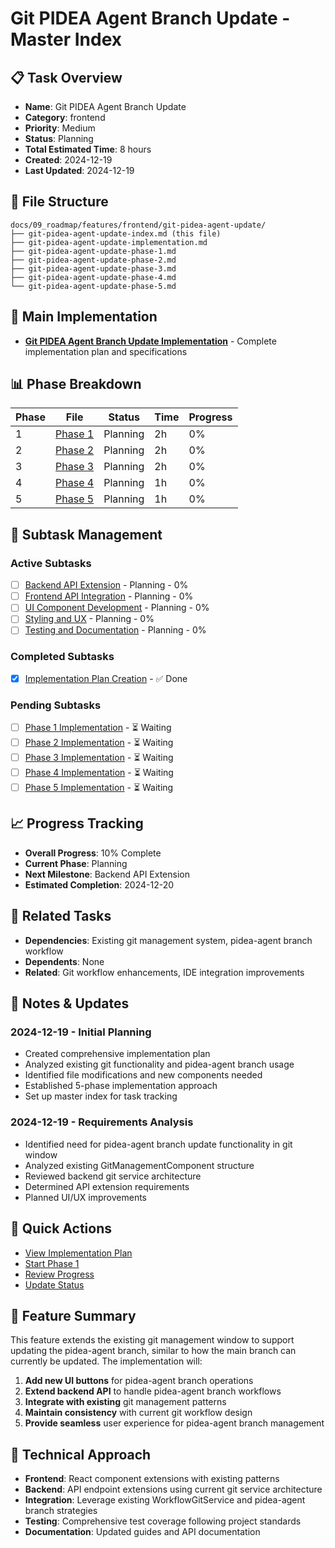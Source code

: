 # Git PIDEA Agent Branch Update - Master Index

## 📋 Task Overview
- **Name**: Git PIDEA Agent Branch Update
- **Category**: frontend
- **Priority**: Medium
- **Status**: Planning
- **Total Estimated Time**: 8 hours
- **Created**: 2024-12-19
- **Last Updated**: 2024-12-19

## 📁 File Structure
```
docs/09_roadmap/features/frontend/git-pidea-agent-update/
├── git-pidea-agent-update-index.md (this file)
├── git-pidea-agent-update-implementation.md
├── git-pidea-agent-update-phase-1.md
├── git-pidea-agent-update-phase-2.md
├── git-pidea-agent-update-phase-3.md
├── git-pidea-agent-update-phase-4.md
└── git-pidea-agent-update-phase-5.md
```

## 🎯 Main Implementation
- **[Git PIDEA Agent Branch Update Implementation](./git-pidea-agent-update-implementation.md)** - Complete implementation plan and specifications

## 📊 Phase Breakdown
| Phase | File | Status | Time | Progress |
|-------|------|--------|------|----------|
| 1 | [Phase 1](./git-pidea-agent-update-phase-1.md) | Planning | 2h | 0% |
| 2 | [Phase 2](./git-pidea-agent-update-phase-2.md) | Planning | 2h | 0% |
| 3 | [Phase 3](./git-pidea-agent-update-phase-3.md) | Planning | 2h | 0% |
| 4 | [Phase 4](./git-pidea-agent-update-phase-4.md) | Planning | 1h | 0% |
| 5 | [Phase 5](./git-pidea-agent-update-phase-5.md) | Planning | 1h | 0% |

## 🔄 Subtask Management
### Active Subtasks
- [ ] [Backend API Extension](./git-pidea-agent-update-phase-1.md) - Planning - 0%
- [ ] [Frontend API Integration](./git-pidea-agent-update-phase-2.md) - Planning - 0%
- [ ] [UI Component Development](./git-pidea-agent-update-phase-3.md) - Planning - 0%
- [ ] [Styling and UX](./git-pidea-agent-update-phase-4.md) - Planning - 0%
- [ ] [Testing and Documentation](./git-pidea-agent-update-phase-5.md) - Planning - 0%

### Completed Subtasks
- [x] [Implementation Plan Creation](./git-pidea-agent-update-implementation.md) - ✅ Done

### Pending Subtasks
- [ ] [Phase 1 Implementation](./git-pidea-agent-update-phase-1.md) - ⏳ Waiting
- [ ] [Phase 2 Implementation](./git-pidea-agent-update-phase-2.md) - ⏳ Waiting
- [ ] [Phase 3 Implementation](./git-pidea-agent-update-phase-3.md) - ⏳ Waiting
- [ ] [Phase 4 Implementation](./git-pidea-agent-update-phase-4.md) - ⏳ Waiting
- [ ] [Phase 5 Implementation](./git-pidea-agent-update-phase-5.md) - ⏳ Waiting

## 📈 Progress Tracking
- **Overall Progress**: 10% Complete
- **Current Phase**: Planning
- **Next Milestone**: Backend API Extension
- **Estimated Completion**: 2024-12-20

## 🔗 Related Tasks
- **Dependencies**: Existing git management system, pidea-agent branch workflow
- **Dependents**: None
- **Related**: Git workflow enhancements, IDE integration improvements

## 📝 Notes & Updates
### 2024-12-19 - Initial Planning
- Created comprehensive implementation plan
- Analyzed existing git functionality and pidea-agent branch usage
- Identified file modifications and new components needed
- Established 5-phase implementation approach
- Set up master index for task tracking

### 2024-12-19 - Requirements Analysis
- Identified need for pidea-agent branch update functionality in git window
- Analyzed existing GitManagementComponent structure
- Reviewed backend git service architecture
- Determined API extension requirements
- Planned UI/UX improvements

## 🚀 Quick Actions
- [View Implementation Plan](./git-pidea-agent-update-implementation.md)
- [Start Phase 1](./git-pidea-agent-update-phase-1.md)
- [Review Progress](#progress-tracking)
- [Update Status](#notes--updates)

## 🎯 Feature Summary
This feature extends the existing git management window to support updating the pidea-agent branch, similar to how the main branch can currently be updated. The implementation will:

1. **Add new UI buttons** for pidea-agent branch operations
2. **Extend backend API** to handle pidea-agent branch workflows
3. **Integrate with existing** git management patterns
4. **Maintain consistency** with current git workflow design
5. **Provide seamless** user experience for pidea-agent branch management

## 🔧 Technical Approach
- **Frontend**: React component extensions with existing patterns
- **Backend**: API endpoint extensions using current git service architecture
- **Integration**: Leverage existing WorkflowGitService and pidea-agent branch strategies
- **Testing**: Comprehensive test coverage following project standards
- **Documentation**: Updated guides and API documentation 
